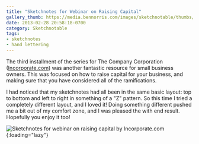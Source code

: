 ```yaml
---
title: "Sketchnotes for Webinar on Raising Capital"
gallery_thumb: https://media.bennorris.com/images/sketchnotable/thumbs/raise-capital-sketchnote.jpg
date: 2013-02-28 20:58:18-0700
category: Sketchnotable
tags:
- sketchnotes
- hand lettering
---
```


The third installment of the series for The Company Corporation (<a href="http://www.incorporate.com" title="The Company Corporation">Incorporate.com</a>) was another fantastic resource for small business owners. This was focused on how to raise capital for your business, and making sure that you have considered all of the ramifications.

I had noticed that my sketchnotes had all been in the same basic layout: top to bottom and left to right in something of a "Z" pattern. So this time I tried a completely different layout, and I loved it! Doing something different pushed me a bit out of my comfort zone, and I was pleased the with end result. Hopefully you enjoy it too!

![Sketchnotes for webinar on raising capital by Incorporate.com](https://media.bennorris.com/images/sketchnotable/company-corporation/raise-capital-sketchnote.jpg){:loading="lazy"}
